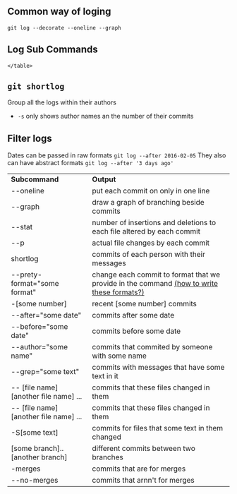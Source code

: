 ## Common way of loging
`git log --decorate --oneline --graph`
## Log Sub Commands
<table>
	<tr>
		<td><b>Subcommand</b></td>
		<td><b>Output</b></td>
	</tr>
	<tr>
		<td>--oneline</td>
		<td>put each commit on only in one line</td>
	</tr>
	<tr>
		<td>--graph</td>
		<td>draw a graph of branching beside commits</td>
	</tr>
	<tr>
		<td>--stat</td>
		<td>number of insertions and deletions to each file altered by each commit</td>
	</tr>
	<tr>
		<td>--p</td>
		<td>actual file changes by each commit</td>
	</tr>
	<tr>
		<td>shortlog</td>
		<td>commits of each person with their messages</td>
	</tr>
	<tr>
		<td>--prety-format="some format"</td>
		<td>change each commit to format that we provide in the command <a href="https://mirrors.edge.kernel.org/pub/software/scm/git/docs/git-log.html#_pretty_formats"> (how to write these formats?)</a></td>
	</tr>
	<tr>
		<td>-[some number]</td>
		<td>recent [some number] commits</td>
	</tr>
	<tr>
		<tr>
		<td>--after="some date"</td>
		<td>commits after some date</td>
	</tr>
	<tr>
		<td>--before="some date"</td>
		<td>commits before some date</td>
	</tr>
	<tr>
		<td>--author="some name"</td>
		<td>commits that commited by someone with some name</td>
	</tr>
	<tr>
		<td>--grep="some text"</td>
		<td>commits with messages that have some text in it</td>
	</tr>
	<tr>
		<td>-- [file name] [another file name] ... </td>
		<td>commits that these files changed in them</td>
	</tr>
	<tr>
		<td>-- [file name] [another file name] ... </td>
		<td>commits that these files changed in them</td>
	</tr>
	<tr>
		<td>-S[some text] </td>
		<td>commits for files that some text in them changed</td>
	</tr>
	<tr>
		<td>[some branch]..[another branch] </td>
		<td>different commits between two branches</td>
	</tr>
	<tr>
		<td>-merges </td>
		<td>commits that are for merges</td>
	</tr>
	<tr>
		<td>--no-merges</td>
		<td>commits that arnn't for merges</td>
	</tr>
	
	</table>
## `git shortlog`
Group all the logs within their authors
* `-s` only shows author names an the number of their commits
## Filter logs
Dates can be passed in raw formats
`git log --after 2016-02-05`
They also can have abstract formats
`git log --after '3 days ago'`